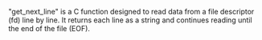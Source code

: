 "get_next_line" is a C function designed to read data from a file descriptor (fd) line by line. It returns each line as a string and continues reading until the end of the file (EOF).
